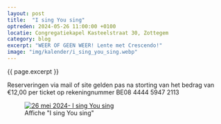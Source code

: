 ```yaml
---
layout: post
title:  "I sing You sing"
optreden: 2024-05-26 11:00:00 +0100
locatie: Congregatiekapel Kasteelstraat 30, Zottegem
category: blog
excerpt: "WEER OF GEEN WEER! Lente met Crescendo!"
image: "img/kalender/i_sing_you_sing.webp"
---
```


{{ page.excerpt }}

Reserveringen via mail of site gelden pas na storting van het bedrag van €12,00 per ticket op rekeningnummer BE08 4444
5947 2113

<div class="gallery">
<figure>
  <a href="{{ page.image | absolute_url}}" data-lity>
    <img src="{{ page.image | absolute_url}}" alt="26 mei 2024- I sing You sing" />
  </a>
  <figcaption>Affiche "I sing You sing"</figcaption>
</figure>
</div>
